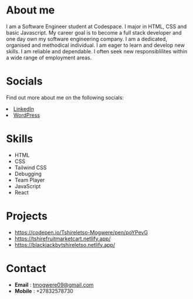   # About me
  I am a Software Engineer student at Codespace. I major in HTML, CSS and basic Javascript. My career goal is to become a full stack developer and one day own my software engineering company. 
  I am a dedicated, organised and methodical individual. I am eager to learn and develop new skills. I am reliable and dependable.
  I often seek new responsiblilites within a wide range of employment areas.

  # Socials
  Find out more about me on the following socials:
      <link rel="stylesheet" href="https://cdnjs.cloudflare.com/ajax/libs/font-awesome/4.7.0/css/font-awesome.min.css">
   <li><a href="https://www.linkedin.com/in/tshireletso-mogwere-8aaba6246/"><i class="fa fa-linkedin-square"></i> LinkedIn</a></li>
   <li><a href="https://wordpress.com/posts/tshire02.wordpress.com"><i class="fa fa-wordpress"></i> WordPress</a></li>
   
  # Skills
  - HTML
  - CSS
  - Tailwind CSS
  - Debugging
  - Team Player
  - JavaScript
  - React

    
  # Projects 
  - https://codepen.io/Tshireletso-Mogwere/pen/poYPevG
  - https://tshirefruitmarketcart.netlify.app/
  - https://blackjackbytshireletso.netlify.app/
  
  # Contact
  - **Email** : tmogwere09@gmail.com
  - **Mobile** : +27832578730
  
  
  

